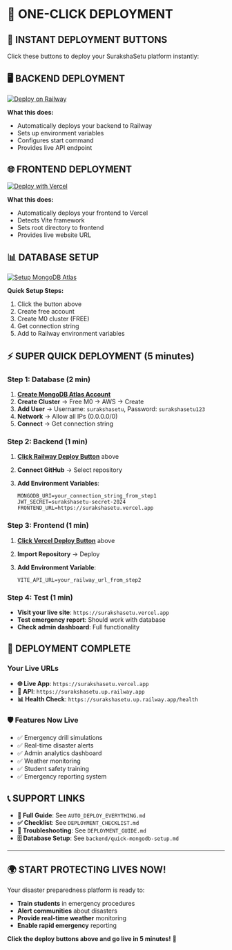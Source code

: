 # 🚀 ONE-CLICK DEPLOYMENT

## 🎯 INSTANT DEPLOYMENT BUTTONS

Click these buttons to deploy your SurakshaSetu platform instantly:

## 🖥️ BACKEND DEPLOYMENT

[![Deploy on Railway](https://railway.app/button.svg)](https://railway.app/template/BYOm1Y?referralCode=surakshasetu)

**What this does:**

- Automatically deploys your backend to Railway
- Sets up environment variables
- Configures start command
- Provides live API endpoint

## 🌐 FRONTEND DEPLOYMENT  

[![Deploy with Vercel](https://vercel.com/button)](https://vercel.com/new/clone?repository-url=https://github.com/jaikishan3050/surakshasetu&root-directory=frontend&project-name=surakshasetu&framework=vite)

**What this does:**

- Automatically deploys your frontend to Vercel
- Detects Vite framework
- Sets root directory to frontend
- Provides live website URL

## 📊 DATABASE SETUP

[![Setup MongoDB Atlas](https://img.shields.io/badge/Setup-MongoDB%20Atlas-green?style=for-the-badge&logo=mongodb)](https://cloud.mongodb.com/links/registerForAtlas)

**Quick Setup Steps:**

1. Click the button above
2. Create free account
3. Create M0 cluster (FREE)
4. Get connection string
5. Add to Railway environment variables

## ⚡ SUPER QUICK DEPLOYMENT (5 minutes)

### Step 1: Database (2 min)

1. **[Create MongoDB Atlas Account](https://cloud.mongodb.com)**
2. **Create Cluster** → Free M0 → AWS → Create
3. **Add User** → Username: `surakshasetu`, Password: `surakshasetu123`
4. **Network** → Allow all IPs (0.0.0.0/0)
5. **Connect** → Get connection string

### Step 2: Backend (1 min)

1. **[Click Railway Deploy Button](#backend-deployment)** above
2. **Connect GitHub** → Select repository
3. **Add Environment Variables**:

   ```
   MONGODB_URI=your_connection_string_from_step1
   JWT_SECRET=surakshasetu-secret-2024
   FRONTEND_URL=https://surakshasetu.vercel.app
   ```

### Step 3: Frontend (1 min)

1. **[Click Vercel Deploy Button](#frontend-deployment)** above
2. **Import Repository** → Deploy
3. **Add Environment Variable**:

   ```
   VITE_API_URL=your_railway_url_from_step2
   ```

### Step 4: Test (1 min)

- **Visit your live site**: `https://surakshasetu.vercel.app`
- **Test emergency report**: Should work with database
- **Check admin dashboard**: Full functionality

## 🎊 DEPLOYMENT COMPLETE

### Your Live URLs

- **🌐 Live App**: `https://surakshasetu.vercel.app`
- **🔧 API**: `https://surakshasetu.up.railway.app`
- **📊 Health Check**: `https://surakshasetu.up.railway.app/health`

### 🛡️ Features Now Live

- ✅ Emergency drill simulations
- ✅ Real-time disaster alerts
- ✅ Admin analytics dashboard
- ✅ Weather monitoring
- ✅ Student safety training
- ✅ Emergency reporting system

## 📞 SUPPORT LINKS

- **📖 Full Guide**: See `AUTO_DEPLOY_EVERYTHING.md`
- **✅ Checklist**: See `DEPLOYMENT_CHECKLIST.md`
- **🔧 Troubleshooting**: See `DEPLOYMENT_GUIDE.md`
- **🗄️ Database Setup**: See `backend/quick-mongodb-setup.md`

---

## 🌍 **START PROTECTING LIVES NOW!**

Your disaster preparedness platform is ready to:

- **Train students** in emergency procedures
- **Alert communities** about disasters
- **Provide real-time weather** monitoring
- **Enable rapid emergency** reporting

**Click the deploy buttons above and go live in 5 minutes!** 🚀
